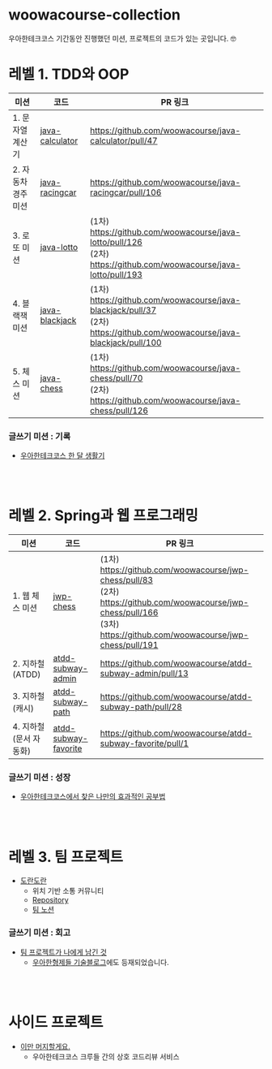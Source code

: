 # woowacourse-collection
우아한테크코스 기간동안 진행했던 미션, 프로젝트의 코드가 있는 곳입니다. 🤓


# 레벨 1. TDD와 OOP

| 미션                | 코드                                                         | PR 링크                                                      |
| ------------------- | ------------------------------------------------------------ | ------------------------------------------------------------ |
| 1. 문자열 계산기    | [java-calculator](https://github.com/woowacourse/java-calculator/tree/yebink) | https://github.com/woowacourse/java-calculator/pull/47       |
| 2. 자동차 경주 미션 | [java-racingcar](https://github.com/woowacourse/java-racingcar/tree/yebink) | https://github.com/woowacourse/java-racingcar/pull/106       |
| 3. 로또 미션        | [java-lotto](https://github.com/woowacourse/java-lotto/tree/yebink) | (1차) https://github.com/woowacourse/java-lotto/pull/126<br />(2차) https://github.com/woowacourse/java-lotto/pull/193 |
| 4. 블랙잭 미션      | [java-blackjack](https://github.com/woowacourse/java-blackjack/tree/yebink) | (1차) https://github.com/woowacourse/java-blackjack/pull/37<br />(2차) https://github.com/woowacourse/java-blackjack/pull/100 |
| 5. 체스 미션        | [java-chess](https://github.com/woowacourse/java-chess/tree/yebink) | (1차) https://github.com/woowacourse/java-chess/pull/70<br />(2차) https://github.com/woowacourse/java-chess/pull/126 |

### 글쓰기 미션 : 기록
- [우아한테크코스 한 달 생활기](https://github.com/YebinK/woowa-writing-2/blob/yebink/level1.md)

<br/><br/>


# 레벨 2. Spring과 웹 프로그래밍

| 미션                    | 코드                                                         | PR 링크                                                      |
| ----------------------- | ------------------------------------------------------------ | ------------------------------------------------------------ |
| 1. 웹 체스 미션         | [jwp-chess](https://github.com/woowacourse/jwp-chess/tree/yebink) | (1차) https://github.com/woowacourse/jwp-chess/pull/83<br />(2차) https://github.com/woowacourse/jwp-chess/pull/166<br />(3차) https://github.com/woowacourse/jwp-chess/pull/191 |
| 2. 지하철 (ATDD)        | [atdd-subway-admin](https://github.com/woowacourse/atdd-subway-admin/tree/yebink) | https://github.com/woowacourse/atdd-subway-admin/pull/13     |
| 3. 지하철 (캐시)        | [atdd-subway-path](https://github.com/woowacourse/atdd-subway-path/tree/yebink) | https://github.com/woowacourse/atdd-subway-path/pull/28      |
| 4. 지하철 (문서 자동화) | [atdd-subway-favorite](https://github.com/woowacourse/atdd-subway-favorite/tree/yebink) | https://github.com/woowacourse/atdd-subway-favorite/pull/1   |

### 글쓰기 미션 : 성장
- [우아한테크코스에서 찾은 나만의 효과적인 공부법](https://github.com/YebinK/woowa-writing-2/blob/yebink/level2.md)

<br/><br/>


# 레벨 3. 팀 프로젝트
- [도란도란](https://dorandoran.io)
  - 위치 기반 소통 커뮤니티
  - [Repository](https://github.com/woowacourse-teams/2020-doran-doran)
  - [팀 노션](https://www.notion.so/ellyspace/by-GrassHouse-d46650e173d347e89089bfd88ad1be66)

 ### 글쓰기 미션 : 회고
- [팀 프로젝트가 나에게 남긴 것](https://github.com/YebinK/woowa-writing-2/blob/elly_level3/level3.md)
  - [우아한형제들 기술블로그](https://woowabros.github.io/techcourse/2020/08/28/techcourse-level3-retrospective.html)에도 등재되었습니다.

<br/><br/>

# 사이드 프로젝트
- [이만 머지할게요.](https://github.com/PEACH-BROS/lets-merge)
  - 우아한테크코스 크루들 간의 상호 코드리뷰 서비스


